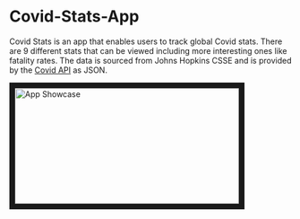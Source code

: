 # Covid-Stats-App

Covid Stats is an app that enables users to track global Covid stats. There are 9
different stats that can be viewed including more interesting ones like fatality rates.
The data is sourced from Johns Hopkins CSSE and is provided by the [Covid API](https://covid19api.com/) as JSON. 

<a href="http://www.youtube.com/watch?feature=player_embedded&v=pQ_T457ort4
" target="_blank"><img src="http://img.youtube.com/vi/pQ_T457ort4/0.jpg" 
alt="App Showcase" width="400" height="206" border="10" /></a>
